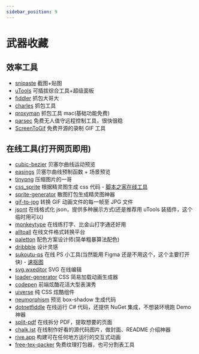 ```yaml
---
sidebar_position: 9
---
```


# 武器收藏

## 效率工具

- [snipaste](https://zh.snipaste.com/)      截图+贴图
- [uTools](https://www.u.tools/)            可插拔综合工具+超级面板
- [fiddler](https://www.telerik.com/download/fiddler-everywhere) 抓包大哥大
- [charles](https://www.charlesproxy.com/)  抓包工具
- [proxyman](https://proxyman.io/)          抓包工具 mac(基础功能免费)
- [parsec](https://parsec.app/)             免费无人值守远程控制工具，很快很稳
- [ScreenToGif](https://www.screentogif.com/) 免费开源的录制 GIF 工具

## 在线工具(打开网页即用)

- [cubic-bezier](https://cubic-bezier.com/) 贝塞尔曲线运动预览
- [easings](https://easings.net/)           贝塞尔曲线预制函数 + 场景预览
- [tinypng](https://tinypng.com/)           压缩图片的一哥
- [css_sprite](http://tools.jb51.net/static/api/css_sprite/index.html)  根据精灵图生成 css 代码 - [脚本之家在线工具](http://tools.jb51.net/)
- [sprite-generator](https://www.toptal.com/developers/css/sprite-generator)  散图打包生成精灵图神器
- [gif-to-jpg](https://www.iloveimg.com/zh-cn/convert-to-jpg/gif-to-jpg)  转换 GIF 动画文件的每一帧至 JPG 文件
- [jsont](https://www.jsont.run/)           在线格式化 json，提供多种展示方式(还是推荐用 uTools 装插件，这个临时用可以)
- [monkeytype](https://monkeytype.com/)     在线练打字、比金山打字通还好用
- [alltoall](https://www.alltoall.net/)     在线文件格式转换平台
- [paletton](https://paletton.com/)         配色方案设计师(简单粗暴算法配色)
- [dribbble](https://dribbble.com/)         设计灵感
- [sukoutu-ps](https://www.sukoutu.com/ps.html)       在线 PS 小工具(当然能用 Figma 还是不用这个，这个主要打开快) - [速抠图](https://www.sukoutu.com/)
- [svg.wxeditor](https://svg.wxeditor.com/)  SVG 在线编辑
- [loader-generator](https://wweb.dev/resources/loader-generator) CSS 简易加载动画生成器
- [codepen](https://codepen.io/)            前端炫酷花活大型表演秀
- [uiverse](https://uiverse.io/)            纯 CSS 炫酷组件
- [neumorphism](https://neumorphism.io/)    预览 box-shadow 生成代码
- [dotnetfiddle](https://dotnetfiddle.net/) 在线运行 C# 代码，还提供 NuGet 集成，不想装环境跑 Demo 神器
- [split-pdf](https://smallpdf.com/split-pdf) 在线拆分 PDF，提取想要的页面
- [chalk.ist](https://chalk.ist/)           在线制作好看的源代码图片，做封面、README 介绍神器
- [rive.app](https://rive.app/)             构建可在任何地方运行的交互式动画
- [free-tex-packer](https://free-tex-packer.com/)      免费纹理打包器，也可分割表工具
